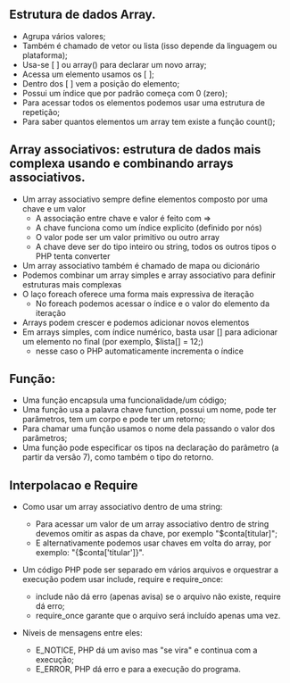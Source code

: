 ## Estrutura de dados Array.

- Agrupa vários valores;
- Também é chamado de vetor ou lista (isso depende da linguagem ou plataforma);
- Usa-se [ ] ou array() para declarar um novo array;
- Acessa um elemento usamos os [ ];
- Dentro dos [ ] vem a posição do elemento;
- Possui um índice que por padrão começa com 0 (zero);
- Para acessar todos os elementos podemos usar uma estrutura de repetição;
- Para saber quantos elementos um array tem existe a função count();

## Array associativos: estrutura de dados mais complexa usando e combinando arrays associativos.

- Um array associativo sempre define elementos composto por uma chave e um valor
  - A associação entre chave e valor é feito com =>
  - A chave funciona como um índice explicito (definido por nós)
  - O valor pode ser um valor primitivo ou outro array
  - A chave deve ser do tipo inteiro ou string, todos os outros tipos o PHP tenta converter
- Um array associativo também é chamado de mapa ou dicionário
- Podemos combinar um array simples e array associativo para definir estruturas mais complexas
- O laço foreach oferece uma forma mais expressiva de iteração
  - No foreach podemos acessar o índice e o valor do elemento da iteração
- Arrays podem crescer e podemos adicionar novos elementos
- Em arrays simples, com índice numérico, basta usar [] para adicionar um elemento no final (por exemplo, $lista[] = 12;)
  - nesse caso o PHP automaticamente incrementa o índice

## Função:

- Uma função encapsula uma funcionalidade/um código;
- Uma função usa a palavra chave function, possui um nome, pode ter parâmetros, tem um corpo e pode ter um retorno;
- Para chamar uma função usamos o nome dela passando o valor dos parâmetros;
- Uma função pode especificar os tipos na declaração do parâmetro (a partir da versão 7), como também o tipo do retorno.

## Interpolacao e Require

- Como usar um array associativo dentro de uma string:

  - Para acessar um valor de um array associativo dentro de string devemos omitir as aspas da chave, por exemplo "$conta[titular]";
  - E alternativamente podemos usar chaves em volta do array, por exemplo: "{$conta['titular']}".

- Um código PHP pode ser separado em vários arquivos e orquestrar a execução podem usar include, require e require_once:

  - include não dá erro (apenas avisa) se o arquivo não existe, require dá erro;
  - require_once garante que o arquivo será incluído apenas uma vez.

- Níveis de mensagens entre eles:

  - E_NOTICE, PHP dá um aviso mas "se vira" e continua com a execução;
  - E_ERROR, PHP dá erro e para a execução do programa.
